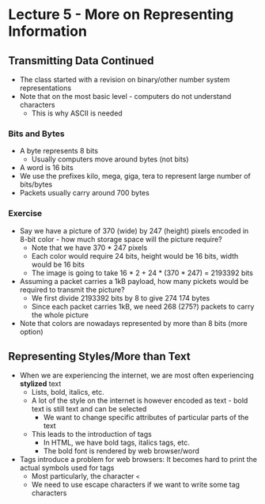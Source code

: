 # Lecture 5 - More on Representing Information

## Transmitting Data Continued
* The class started with a revision on binary/other number system representations
* Note that on the most basic level - computers do not understand characters 
    * This is why ASCII is needed

### Bits and Bytes
* A byte represents 8 bits
    * Usually computers move around bytes (not bits)
* A word is 16 bits
* We use the prefixes kilo, mega, giga, tera to represent large number of bits/bytes
* Packets usually carry around 700 bytes

### Exercise
* Say we have a picture of 370 (wide) by 247 (height) pixels encoded in 8-bit color - how much storage space will the picture require?
    * Note that we have 370 * 247 pixels
    * Each color would require 24 bits, height would be 16 bits, width would be 16 bits
    * The image is going to take 16 * 2 + 24 * (370 * 247) = 2193392 bits
* Assuming a packet carries a 1kB payload, how many pickets would be required to transmit the picture?
    * We first divide 2193392 bits by 8 to give 274 174 bytes
    * Since each packet carries 1kB, we need 268 (275?) packets to carry the whole picture
* Note that colors are nowadays represented by more than 8 bits (more option)

## Representing Styles/More than Text
* When we are experiencing the internet, we are most often experiencing **stylized** text
    * Lists, bold, italics, etc.
    * A lot of the style on the internet is however encoded as text - bold text is still text and can be selected
        * We want to change specific attributes of particular parts of the text
    * This leads to the introduction of tags
        * In HTML, we have bold tags, italics tags, etc.
        * The bold font is rendered by web browser/word
* Tags introduce a problem for web browsers: It becomes hard to print the actual symbols used for tags
    * Most particularly, the character `<`
    * We need to use escape characters if we want to write some tag characters

